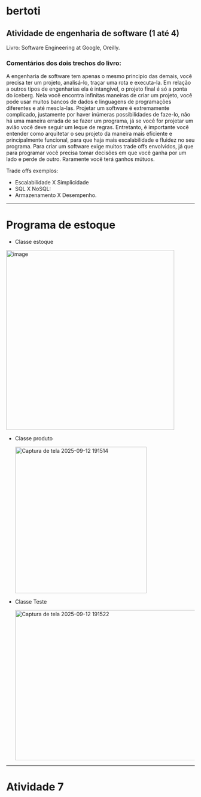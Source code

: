 # bertoti


## Atividade de engenharia de software (1 até 4)

 Livro: 
Software Engineering at Google, Oreilly.

### Comentários dos dois trechos do livro:
 
 A engenharia de software tem apenas o mesmo principio das demais, você 
precisa ter um projeto, analisá-lo, traçar uma rota e executa-la. Em relação 
a outros tipos de engenharias ela é intangível, o projeto final é só a ponta 
do iceberg. Nela você encontra infinitas maneiras de criar um projeto, você 
pode usar muitos bancos de dados e linguagens de programações 
diferentes e até mescla-las. 
Projetar um software é extremamente complicado, justamente por haver 
inúmeras possibilidades de faze-lo, não há uma maneira errada de se fazer 
um programa, já se você for projetar um avião você deve seguir um leque 
de regras. Entretanto, é importante você entender como arquitetar o seu 
projeto da maneira mais eficiente e principalmente funcional, para que haja 
mais escalabilidade e fluidez no seu programa. 
Para criar um software exige muitos trade offs envolvidos, já que para 
programar você precisa tomar decisões em que você ganha por um lado e 
perde de outro. Raramente você terá ganhos mútuos. 


Trade offs exemplos:

- Escalabilidade X Simplicidade
- SQL X NoSQL
- Armazenamento X Desempenho.

---

  # Programa de estoque
  
- Classe estoque

<img width="449" height="479" alt="image" src="https://github.com/user-attachments/assets/f3a88a49-7901-4500-809c-7d401418d8c7" />

- Classe produto

  <img width="351" height="390" alt="Captura de tela 2025-09-12 191514" src="https://github.com/user-attachments/assets/675143e4-44b9-4465-a058-3a24ce4ccb8b" />

- Classe Teste

  <img width="510" height="400" alt="Captura de tela 2025-09-12 191522" src="https://github.com/user-attachments/assets/72e235a0-e3a8-4c72-93b3-b294797e2c8f" />

---
# Atividade 7
